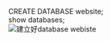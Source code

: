 CREATE DATABASE website;  
show databases;  
![建立好database webiste](![](https://i.imgur.com/qYTTTO1.png))
